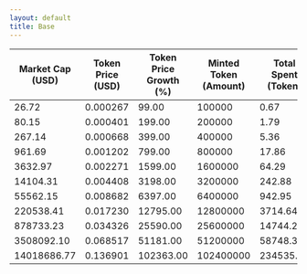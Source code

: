 ```yaml
---
layout: default
title: Base
---
```

| Market Cap (USD) | Token Price (USD) | Token Price Growth (%) | Minted Token (Amount) | Total Spent (Token) | Author Revenue (USD) | Platform Mint Fee (USD) |
|------------------|-------------------|------------------------|-----------------------|--------------------|-------------------------|-------------------------|
| 26.72 | 0.000267 | 99.00 | 100000 | 0.67 | 0.60 | 0.06 |
| 80.15 | 0.000401 | 199.00 | 200000 | 1.79 | 1.60 | 0.16 |
| 267.14 | 0.000668 | 399.00 | 400000 | 5.36 | 4.81 | 0.48 |
| 961.69 | 0.001202 | 799.00 | 800000 | 17.86 | 16.03 | 1.60 |
| 3632.97 | 0.002271 | 1599.00 | 1600000 | 64.29 | 57.70 | 5.77 |
| 14104.31 | 0.004408 | 3198.00 | 3200000 | 242.88 | 217.98 | 21.80 |
| 55562.15 | 0.008682 | 6397.00 | 6400000 | 942.95 | 846.26 | 84.63 |
| 220538.41 | 0.017230 | 12795.00 | 12800000 | 3714.64 | 3333.73 | 333.37 |
| 878733.23 | 0.034326 | 25590.00 | 25600000 | 14744.24 | 13232.30 | 1323.23 |
| 3508092.10 | 0.068517 | 51181.00 | 51200000 | 58748.30 | 52723.99 | 5272.40 |
| 14018686.77 | 0.136901 | 102363.00 | 102400000 | 234535.86 | 210485.52 | 21048.55 |
